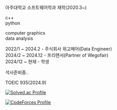 아주대학교 소프트웨어학과 재학(2020.3~)

c++  
python  

computer graphics  
data analysis  

2022/1 ~ 2024.2 - 주식회사 위고페어(Data Engineer)<br/>
2024/2 ~ 2024.12 - 프리랜서(Partner of Wegofair)   
2024/12 ~ 현재 - 학생

석사준비중..

TOEIC 935(2024.9)
  
[![Solved.ac Profile](http://mazassumnida.wtf/api/v2/generate_badge?boj=p030610)](https://solved.ac/p030610/)

[![CodeForces Profile](https://cf.leed.at?id={hellcat0306})](https://codeforces.com/profile/{hellcat0306})

